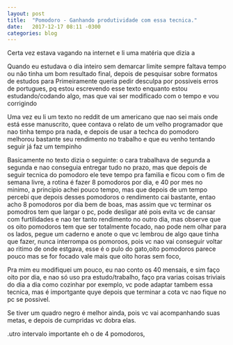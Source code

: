 ```yaml
---
layout: post
title:  "Pomodoro - Ganhando produtividade com essa tecnica."
date:   2017-12-17 08:11 -0300
categories: blog
---
```


Certa vez estava vagando na internet e li uma matéria que dizia a 

Quando eu estudava o dia inteiro sem demarcar limite sempre faltava tempo ou não tinha um bom resultado
final, depois de pesquisar sobre formatos de estudos para
Primeiramente queria pedir desculpa por possiveis erros de portugues,  pq estou escrevendo esse texto
enquanto estou estudando/codando algo, mas que vai ser modificado com o tempo e
vou corrigindo

Uma vez eu li um texto no reddit de um americano que nao sei mais onde está esse manuscrito, quee contava o relato de um
velho programador que nao tinha tempo pra nada, e depois de usar a techca do pomodoro melhorou bastante seu rendimento
no trabalho e que eu venho tentando seguir já faz um tempinho



Basicamente no texto dizia o seguinte: o cara trabalhava de segunda a segunda e nao conseguia entregar tudo no prazo, mas
que depois de seguir tecnica do pomodoro ele teve tempo pra familia e ficou com o fim de semana livre, a rotina é fazer
8 pomodoros por dia, e 40 por mes no minimo, a principio achei pouco tempo, mas que depois de um tempo percebi que depois
desses pomodoros o rendimento cai bastante, entao acho 8 pomodoros por dia bem de boas, mas assim que vc terminar os pomodros
tem que largar o pc, pode desligar até pois evita vc de cansar com furtilidades e nao ter tanto rendimento no outro dia, mas
observe que os oito pomodoros tem que ser totalmente focado, nao pode nem olhar para os lados, pegue um caderno e anote
o que vc lembrou de algo qaue tinha que fazer, nunca interrompa os pomoroos, pois vc nao vai conseguir voltar  ao ritimo 
de onde estgava, esse é o pulo do gato,oito pomodoros parece pouco mas se for focado vale mais que oito horas sem foco, 


Pra mim eu modifiquei um pouco, eu nao conto os 40 mensais, e sim faço oito por dia, e nao só uso pra estudo/trabalho, faço
pra varias coisas triviais do dia a dia como cozinhar por exemplo, vc pode adaptar tambem essa tecnica, mas é importgante
quye depois que terminar a cota vc nao fique no pc se possivel.


Se tiver um quadro negro é melhor ainda, pois vc vai acompanhando suas metas, e depois de cumpridas vc dobra elas. 

 .utro intervalo importante eh o de 4 pomodoros, 
